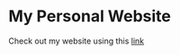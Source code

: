 # My Personal Website

<p>Check out my website using this <a href="https://dantevasudevan.github.io/">link</a></p>

